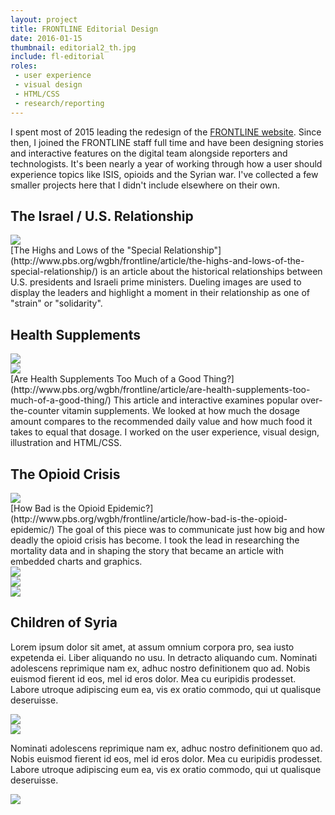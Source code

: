 ```yaml
---
layout: project
title: FRONTLINE Editorial Design
date: 2016-01-15
thumbnail: editorial2_th.jpg
include: fl-editorial
roles:
 - user experience
 - visual design
 - HTML/CSS
 - research/reporting
---
```


I spent most of 2015 leading the redesign of the [FRONTLINE website](http://www.pbs.org/wgbh/frontline/). Since then, I joined the FRONTLINE staff full time and have been designing stories and interactive features on the digital team alongside reporters and technologists. It's been nearly a year of working through how a user should experience topics like ISIS, opioids and the Syrian war. I've collected a few smaller projects here that I didn't include elsewhere on their own.


## The Israel / U.S. Relationship
<div class="inline inline--column">
	<img class="border" src="../img/israel2.jpg">
</div>
[The Highs and Lows of the "Special Relationship"](http://www.pbs.org/wgbh/frontline/article/the-highs-and-lows-of-the-special-relationship/) is an article about the historical relationships between U.S. presidents and Israeli prime ministers. Dueling images are used to display the leaders and highlight a moment in their relationship as one of "strain" or "solidarity".

## Health Supplements
<div class="inline inline--wide">
	<div class="inline__fill-inner">
		<div class="split">
			<img class="main__img" src="../img/supplements_art.jpg" >
		</div>
		<div class="split">
			<img class="main__img border" src="../img/supplements_d_2.jpg" >
		</div>
	</div>
</div>
[Are Health Supplements Too Much of a Good Thing?](http://www.pbs.org/wgbh/frontline/article/are-health-supplements-too-much-of-a-good-thing/) This article and interactive examines popular over-the-counter vitamin supplements. We looked at how much the dosage amount compares to the recommended daily value and how much food it takes to equal that dosage. I worked on the user experience, visual design, illustration and HTML/CSS.

## The Opioid Crisis
<div class="inline inline--column">
	<img src="../img/heroin_data_art.jpg">
</div>
[How Bad is the Opioid Epidemic?](http://www.pbs.org/wgbh/frontline/article/how-bad-is-the-opioid-epidemic/) The goal of this piece was to communicate just how big and how deadly the opioid crisis has become. I took the lead in researching the mortality data and in shaping the story that became an article with embedded charts and graphics.

<div class="inline inline--wide">
	<div class="inline__fill-inner">
		<div class="thirds">
			<img class="main__img border" src="../img/heroin_data_wr.jpg" >
		</div>
		<div class="thirds">
			<img class="main__img border" src="../img/heroin_data1.jpg" >
		</div>
		<div class="thirds">
			<img class="main__img border" src="../img/heroin_data2.jpg" >
		</div>
	</div>
</div>

## Children of Syria
Lorem ipsum dolor sit amet, at assum omnium corpora pro, sea iusto expetenda ei. Liber aliquando no usu. In detracto aliquando cum. Nominati adolescens reprimique nam ex, adhuc nostro definitionem quo ad. Nobis euismod fierent id eos, mel id eros dolor. Mea cu euripidis prodesset. Labore utroque adipiscing eum ea, vis ex oratio commodo, qui ut qualisque deseruisse.
<div class="inline inline--wide">
	<div class="inline__fill-inner inline-borders">
		<div class="split">
			<img class="main__img" src="../img/syria_art.jpg" >
		</div>
		<div class="split">
			<img class="main__img" src="../img/syria_numbers.jpg" >
		</div>
	</div>
</div>

Nominati adolescens reprimique nam ex, adhuc nostro definitionem quo ad. Nobis euismod fierent id eos, mel id eros dolor. Mea cu euripidis prodesset. Labore utroque adipiscing eum ea, vis ex oratio commodo, qui ut qualisque deseruisse.

<div class="inline inline--column">
	<img src="../img/syria.gif">
</div>
